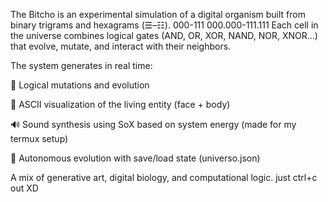 The Bitcho is an experimental simulation of a digital organism built from binary trigrams and hexagrams (☰–☷). 000-111 000.000-111.111
Each cell in the universe combines logical gates (AND, OR, XOR, NAND, NOR, XNOR…) that evolve, mutate, and interact with their neighbors.

The system generates in real time:

🧠 Logical mutations and evolution

🎨 ASCII visualization of the living entity (face + body)

🔊 Sound synthesis using SoX based on system energy (made for my termux setup)

💾 Autonomous evolution with save/load state (universo.json)

A mix of generative art, digital biology, and computational logic.
 just ctrl+c out XD
